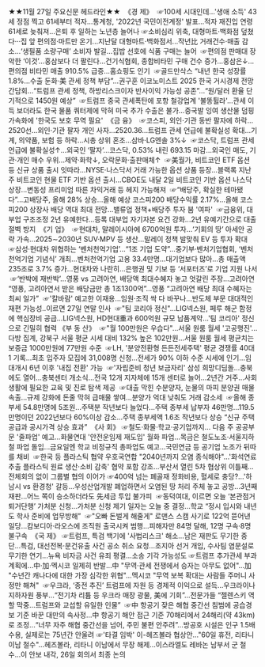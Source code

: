 ★★11월 27일 주요신문 헤드라인★★
​
《경  제》
​
☞100세 시대인데…'생애 소득' 43세 정점 찍고 61세부터 적자...통계청, '2022년 국민이전계정' 발표...적자 재진입 연령 61세로 늦춰져…은퇴 후 일하는 노년층 늘어나
​
☞소비심리 위축, 대형마트·백화점 덮쳤다···집 앞 편의점·마트만 온기...지난달 대형마트·백화점서...작년比 거래건수·매출 감소...‘생필품 소량구매’ 소비자 발길...집밥 선호에 식품 구매는 늘어
​
☞편의점 판매대 장악한 ‘이것’…홍삼보다 더 팔린다...건기식협회, 종합비타민 구매 건수 증가…홍삼은↓...편의점 비타민 매출 910.5% 급증…홈쇼핑도 인기
​
☞골드만삭스 “내년 한국 성장률 1.8%…수출 둔화·美 관세 정책 부담”...권구훈 이코노미스트 2025 한국 거시경제 전망 간담회...“트럼프 관세 정책, 하방리스크이자 반사이익 가능성 공존”...“원/달러 환율 단기적으로 1450원 예상”
​
☞트럼프 중국 관세폭탄에 포항 철강업계 '불똥튈라'...관세 이득 보더라도 한국 물품 쿼터제에 막혀 미국 추가 수출은 불가...중국발 잉여 생산물 덤핑 가속화에 '한국도 보호 무역 필요'
​
《금  융》
​
☞코스피, 외인·기관 동반 팔자에 하락…2520선...외인·기관 팔자 개인 사자…2520.36...트럼프 관세 언급에 불확실성 확대...기계, 의약품, 보험 등 하락...시총 상위 혼조…삼바·LG엔솔 3%↓
​
☞코스닥, 트럼프 관세 언급에 불확실성↑…외국인 ‘팔자’...코스닥, 0.53% 내린 693.15 마감...외국인 매도, 기관·개인 매수 우위...제약·화학↓, 오락문화·출판매체↑
​
☞美월가, 비트코인 ETF 옵션 등 신규 상품 출시 잇따라...NYSE·나스닥서 거래 가능한 옵션 상품 등장...블랙록 지난주 비트코인 현물 ETF 기반 옵션 출시...CBOE도 내달 2일 비트코인 기반 옵션 나스닥 상장...변동성 프리미엄 따른 차익거래 등 헤지 가능해져
​
☞“배당주, 확실한 테마됐다”…고배당주, 올해 28% 상승...올해 예상 코스피200 배당수익률 2.17%...올해 코스피200 상장사 배당 역대 최대 전망...밸류업 정책+배당주 투자 붐 '여파'
​
☞금융위, 대부업 구조조정 2년 유예한다...등록 대부업 자기자본 요건 강화...2년 유예기간으로 대출절벽 방지
​
《기  업》
​
☞현대차, 말레이시아에 6700억원 투자…‘기회의 땅’ 아세안 공략 가속...2025∼2030년 SUV·MPV 등 생산...말레이 정책 발맞춰 EV 등 투자 확대
​
☞삼성·현대차 위협하는 ‘벤처천억기업’…“1조 기업 도약”...중기부·벤처기업협회, ‘벤처천억기업 기념식’ 개최...벤처천억기업 고용 33.4만명…대기업보다 많아...총 매출액 235조로 3.7% 증가…현대차와 나란히...은행권 및 기보 등 ‘서포터즈’로 기업 지원 나서
​
☞‘반박에 재반박’…영풍 vs 고려아연, 배당액 최대수혜자 놓고 엇갈린 주장...고려아연 “영풍, 고려아연서 받은 배당금만 총 1조1300억”...영풍 “고려아연 배당 최대 수혜자는 최씨 일가”
​
☞'칼바람' 예고한 이재용...임원·조직 싹 다 바꾸나...반도체 부문 대대적인 재편 가능성..이르면 27일 연말 인사
​
☞"팀 코리아 정신"…LIG넥스원, 페루 해군 함정에 핵심장비 공급...LIG넥스원, HD현대重과 600억원 규모 납품계약...'팀 코리아' 정신으로 긴밀히 협력
​
《부 동 산》
​
☞"월 100만원은 우습다"…서울 원룸 월세 '고공행진'...다방 집계, 강북구 서울 평균 시세 대비 132% 높은 102만원...서울 원룸 월세 평균치는 보증금 1000만원에 77만원 수준
​
☞LH, '분양전환형 든든전세주택' 평균 경쟁률 40대 1 기록...최초 입주자 모집에 31,008명 신청...전세가 90% 이하 수준 시세에 인기...임대개시 6년 이후 '내집 전환' 가능
​
☞'자립준비 청년 보금자리' 삼성 희망디딤돌…충북에도 열어...충북센터 개소식…전국 12개 지자체에 15개 센터로 늘어...2년간 거주…사회생활에 필요한 교육 및 진로 탐색 제공
​
☞대출 막힌 수분양자, 눈물의 마피 분양권 매물 속출...규제 강화에 돈줄 막혀 급매물 쌓여...분양가 억대 낮춰도 거래 감소세
​
☞올해 종부세 54.8만명에 5조원...주택분 작년보다 늘었다...주택 종부세 납부자 46만명...119.5만명이던 2022년보다 60%이상 감소...주택 종부세액 1.6조 작년보다 상승 “신규 주택공급과 공시가격 상승 효과”
​
《사  회》
​
☞철도·화물·학교·공기업까지… 다음 주 공공부문 '줄파업' 예고...화물연대 '안전운임제 재도입' 월화 파업...목금은 철도노조·서울지하철 파업 돌입...금요일엔 학교 비정규직 총파업도 예고...국민연금 등 공기업 노조가 뒤따를 채비
​
☞한국 등 플라스틱 협약 우호국연합 "2040년까지 오염 종식해야"...'화석연료 추출 플라스틱 원료 생산·소비 감축' 협약 포함 강조...부산서 열린 5차 협상위 이틀째…전체회의 없이 그룹별 협의 이어가
​
☞400억 넘는 폐골재 정화비용, 혈세로 충당?…'하남시 vs 환경청' 갈등...우성산업개발 폐업하면서 오염된 땅 처리 주체 놓고 공방...3년째 재판…어느 쪽이 승소하더라도 先세금 투입 불가피
​
☞동덕여대, 이르면 오늘 ‘본관점거 퇴거단행’ 가처분 신청...가처분 신청 제기 일자는 오늘 중 결정...학교 “정시 입시와 내년도 학사 준비에 업무방해”
​
☞"오빠 돈벌게 해줄게" 로맨스 스캠 사기로 122억 뜯어낸 일당...캄보디아·라오스에 조직원 출국시켜 범행...피해자만 84명 달해, 12명 구속·8명 불구속
​
《국  제》
​
☞트럼프, 특검 백기에 '사법리스크' 해소…남은 재판도 무기한 중단...특검, 대선전복·문건유출 사건 공소 취소 요청...조지아 선거 개입, 수사팀 염문설로 무기한 연기...뉴욕 비자금 사건 유죄 평결…소송 기각 가능성도
​
☞트럼프 추가관세 부과 계획에…中·加·멕시코 일제히 반발...中 "무역·관세 전쟁에서 승자는 아무도 없어"...加 "수년간 캐나다에 대한 가장 심각한 위협"...멕시코 "무역 보복 확대는 사람들 주머니 사정만 해쳐"
​
☞우크라, ‘종전 추진’ 트럼프에 자원 등 경제적 이익으로 설득...우크라이나 지하자원 풍부...“전기차 리튬 등 우크라 매장 광물, 美에 기회”...전문가들 “젤렌스키 역할 막중…트럼프와 교섭할 유일한 인물”
​
☞中 항공기 잦은 해협 중간선 침범에 공습경보 기준 바꾼 대만의 속사정...中 항공기 해안 접근 기준 70해리에서 24해리(약 43km)로 조정...“너무 자주 해협 중간선을 넘어, 주민 불편 안주려”...방공호 시설은 인구 1.5배 수용, 실제로는 75년간 안울려
​
☞'타결 임박' 이-헤즈볼라 협상안…"60일 휴전, 리타니 이남 철수"...헤즈볼라, 리타니 이남에서 무장 해제...이스라엘도 레바논 남부서 군 철수...이 안보 내각, 26일 회의서 최종 논의
